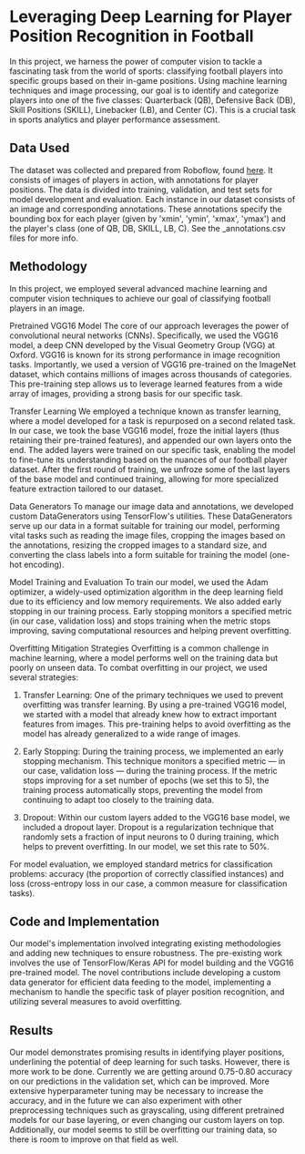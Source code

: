 # Leveraging Deep Learning for Player Position Recognition in Football
In this project, we harness the power of computer vision to tackle a fascinating task from the world of sports: classifying football players into specific groups based on their in-game positions. Using machine learning techniques and image processing, our goal is to identify and categorize players into one of the five classes: Quarterback (QB), Defensive Back (DB), Skill Positions (SKILL), Linebacker (LB), and Center (C). This is a crucial task in sports analytics and player performance assessment.

## Data Used
The dataset was collected and prepared from Roboflow, found [here](https://universe.roboflow.com/bronkscottema/football-players-zm06l/dataset/15). It consists of images of players in action, with annotations for player positions. The data is divided into training, validation, and test sets for model development and evaluation. Each instance in our dataset consists of an image and corresponding annotations. These annotations specify the bounding box for each player (given by 'xmin', 'ymin', 'xmax', 'ymax') and the player's class (one of QB, DB, SKILL, LB, C). See the _annotations.csv files for more info.

## Methodology
In this project, we employed several advanced machine learning and computer vision techniques to achieve our goal of classifying football players in an image.

Pretrained VGG16 Model
The core of our approach leverages the power of convolutional neural networks (CNNs). Specifically, we used the VGG16 model, a deep CNN developed by the Visual Geometry Group (VGG) at Oxford. VGG16 is known for its strong performance in image recognition tasks. Importantly, we used a version of VGG16 pre-trained on the ImageNet dataset, which contains millions of images across thousands of categories. This pre-training step allows us to leverage learned features from a wide array of images, providing a strong basis for our specific task.

Transfer Learning
We employed a technique known as transfer learning, where a model developed for a task is repurposed on a second related task. In our case, we took the base VGG16 model, froze the initial layers (thus retaining their pre-trained features), and appended our own layers onto the end. The added layers were trained on our specific task, enabling the model to fine-tune its understanding based on the nuances of our football player dataset. After the first round of training, we unfroze some of the last layers of the base model and continued training, allowing for more specialized feature extraction tailored to our dataset.

Data Generators
To manage our image data and annotations, we developed custom DataGenerators using TensorFlow's utilities. These DataGenerators serve up our data in a format suitable for training our model, performing vital tasks such as reading the image files, cropping the images based on the annotations, resizing the cropped images to a standard size, and converting the class labels into a form suitable for training the model (one-hot encoding).

Model Training and Evaluation
To train our model, we used the Adam optimizer, a widely-used optimization algorithm in the deep learning field due to its efficiency and low memory requirements. We also added early stopping in our training process. Early stopping monitors a specified metric (in our case, validation loss) and stops training when the metric stops improving, saving computational resources and helping prevent overfitting.

Overfitting Mitigation Strategies
Overfitting is a common challenge in machine learning, where a model performs well on the training data but poorly on unseen data. To combat overfitting in our project, we used several strategies:

1. Transfer Learning: One of the primary techniques we used to prevent overfitting was transfer learning. By using a pre-trained VGG16 model, we started with a model that already knew how to extract important features from images. This pre-training helps to avoid overfitting as the model has already generalized to a wide range of images.

2. Early Stopping: During the training process, we implemented an early stopping mechanism. This technique monitors a specified metric — in our case, validation loss — during the training process. If the metric stops improving for a set number of epochs (we set this to 5), the training process automatically stops, preventing the model from continuing to adapt too closely to the training data.

3. Dropout: Within our custom layers added to the VGG16 base model, we included a dropout layer. Dropout is a regularization technique that randomly sets a fraction of input neurons to 0 during training, which helps to prevent overfitting. In our model, we set this rate to 50%.

For model evaluation, we employed standard metrics for classification problems: accuracy (the proportion of correctly classified instances) and loss (cross-entropy loss in our case, a common measure for classification tasks).

## Code and Implementation
Our model's implementation involved integrating existing methodologies and adding new techniques to ensure robustness. The pre-existing work involves the use of TensorFlow/Keras API for model building and the VGG16 pre-trained model. The novel contributions include developing a custom data generator for efficient data feeding to the model, implementing a mechanism to handle the specific task of player position recognition, and utilizing several measures to avoid overfitting.

## Results
Our model demonstrates promising results in identifying player positions, underlining the potential of deep learning for such tasks. However, there is more work to be done. Currently we are getting around 0.75-0.80 accuracy on our predictions in the validation set, which can be improved. More extensive hyperparameter tuning may be necessary to increase the accuracy, and in the future we can also experiment with other preprocessing techniques such as grayscaling, using different pretrained models for our base layering, or even changing our custom layers on top. Additionally, our model seems to still be overfitting our training data, so there is room to improve on that field as well.